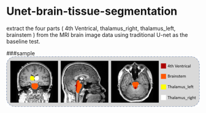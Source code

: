 # Unet-brain-tissue-segmentation
extract the four parts ( 4th Ventrical, thalamus_right, thalamus_left, brainstem ) from the MRI brain image data using traditional U-net as the baseline test.

###sample
![brainsegmention](/sample.png)
